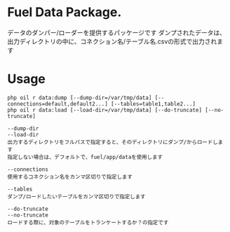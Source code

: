 # Fuel Data Package.

データのダンパー/ローダーを提供するパッケージです
ダンプされたデータは、出力ディレクトリの中に、コネクション名/テーブル名.csvの形式で出力されます

# Usage

	php oil r data:dump [--dump-dir=/var/tmp/data] [--connections=default,default2...] [--tables=table1,table2...]
	php oil r data:load [--load-dir=/var/tmp/data] [--do-truncate] [--no-truncate]

	--dump-dir
	--load-dir
	出力するディレクトリをフルパスで指定すると、そのディレクトリにダンプ/からロードします
	指定しない場合は、デフォルトで、fuel/app/dataを使用します

	--connections
	使用するコネクション名をカンマ区切りで指定します

	--tables
	ダンプ/ロードしたいテーブルをカンマ区切りで指定します

	--do-truncate
	--no-truncate
	ロードする際に、対象のテーブルをトランケートするか？の指定です
